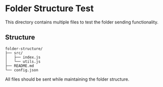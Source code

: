 # Folder Structure Test

This directory contains multiple files to test the folder sending functionality.

## Structure

```
folder-structure/
├── src/
│   ├── index.js
│   └── utils.js
├── README.md
└── config.json
```

All files should be sent while maintaining the folder structure.
